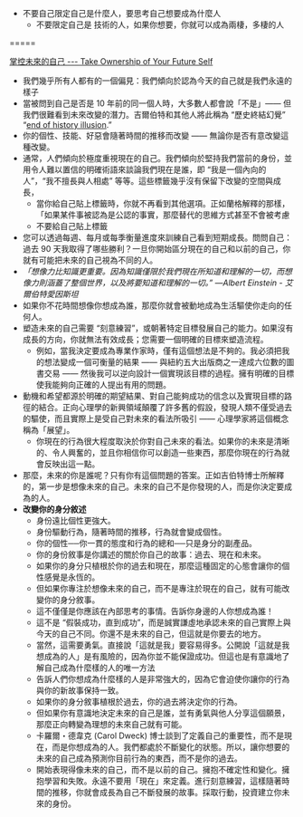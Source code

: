 - 不要自己限定自己是什麼人，要思考自己想要成為什麼人
    - 不要限定自己是 技術的人，如果你想要，你就可以成為兩棲，多棲的人

=====

[掌控未來的自己 --- Take Ownership of Your Future Self](https://hbr.org/2020/08/take-ownership-of-your-future-self?utm_source=hackernewsletter&utm_medium=email&utm_term=working)

- 我們幾乎所有人都有的一個偏見：我們傾向於認為今天的自己就是我們永遠的樣子
- 當被問到自己是否是 10 年前的同一個人時，大多數人都會說「不是」—— 但我們很難看到未來改變的潛力。吉爾伯特和其他人將此稱為 “歷史終結幻覺” “[end of history illusion](https://www.sciencedirect.com/science/article/abs/pii/S009265661930090X).”
- 你的個性、技能、好惡會隨著時間的推移而改變 —— 無論你是否有意改變這種改變。
- 通常，人們傾向於極度重視現在的自己。我們傾向於堅持我們當前的身份，並用令人難以置信的明確術語來談論我們現在是誰，即 “我是一個內向的人”，“我不擅長與人相處” 等等。這些標籤幾乎沒有保留下改變的空間與成長，
    - 當你給自己貼上標籤時，你就不再看到其他選項。正如蘭格解釋的那樣，「如果某件事被認為是公認的事實，那麼替代的思維方式甚至不會被考慮
    - 不要給自己貼上標籤
- 您可以透過每週、每月或每季衡量進度來訓練自己看到短期成長。問問自己：過去 90 天我取得了哪些勝利？一旦你開始區分現在的自己和以前的自己，你就有可能把未來的自己視為不同的人。
- _「想像力比知識更重要。因為知識僅限於我們現在所知道和理解的一切，而想像力則涵蓋了整個世界，以及將要知道和理解的一切。” ―Albert Einstein - 艾爾伯特愛因斯坦_
- 如果你不花時間想像你想成為誰，那麼你就會被動地成為生活驅使你走向的任何人。
- 塑造未來的自己需要 “刻意練習”，或朝著特定目標發展自己的能力。如果沒有成長的方向，你就無法有效成長；您需要一個明確的目標來塑造流程。
    - 例如，當我決定要成為專業作家時，僅有這個想法是不夠的。我必須把我的想法變成一個可衡量的結果 —— 與紐約五大出版商之一達成六位數的圖書交易 —— 然後我可以逆向設計一個實現該目標的過程。擁有明確的目標使我能夠向正確的人提出有用的問題。
- 動機和希望都源於明確的期望結果、對自己能夠成功的信念以及實現目標的路徑的結合。正向心理學的新興領域顛覆了許多舊的假設，發現人類不僅受過去的驅使，而且實際上是受自己對未來的看法所吸引 —— 心理學家將這個概念稱為「展望」。
    - 你現在的行為很大程度取決於你對自己未來的看法。如果你的未來是清晰的、令人興奮的，並且你相信你可以創造一些東西，那麼你現在的行為就會反映出這一點。
- 那麼，未來的你是誰呢？只有你有這個問題的答案。正如吉伯特博士所解釋的，第一步是想像未來的自己。未來的自己不是你發現的人，而是你決定要成為的人。
- **改變你的身分敘述**
    - 身份遠比個性更強大。
    - 身份驅動行為，隨著時間的推移，行為就會變成個性。
    - 你的個性──你一貫的態度和行為的總和──只是身分的副產品。
    - 你的身份敘事是你講述的關於你自己的故事：過去、現在和未來。
    - 如果你的身分只植根於你的過去和現在，那麼這種固定的心態會讓你的個性感覺是永恆的。
    - 但如果你專注於想像未來的自己，而不是專注於現在的自己，就有可能改變你的身分敘事。
    - 這不僅僅是你應該在內部思考的事情。告訴你身邊的人你想成為誰！
    - 這不是 “假裝成功，直到成功”，而是誠實謙虛地承認未來的自己實際上與今天的自己不同。你還不是未來的自己，但這就是你要去的地方。
    - 當然，這需要勇氣。直接說「這就是我」要容易得多。公開說「這就是我想成為的人」是有風險的，因為你並不能保證成功。但這也是有意識地了解自己成為什麼樣的人的唯一方法
    - 告訴人們你想成為什麼樣的人是非常強大的，因為它會迫使你讓你的行為與你的新故事保持一致。
    - 如果你的身分敘事植根於過去，你的過去將決定你的行為。
    - 但如果你有意識地決定未來的自己是誰，並有勇氣與他人分享這個願景，那麼正向轉變為理想的未來自己就有可能。
    - 卡羅爾・德韋克 (Carol Dweck) 博士談到了定義自己的重要性，而不是現在，而是你想成為的人。我們都處於不斷變化的狀態。所以，讓你想要的未來的自己成為預測你目前行為的東西，而不是你的過去。
    - 開始表現得像未來的自己，而不是以前的自己。擁抱不確定性和變化。擁抱學習和失敗。永遠不要用「現在」來定義。進行刻意練習，這樣隨著時間的推移，你就會成長為自己不斷發展的故事。採取行動，投資建立你未來的身份。